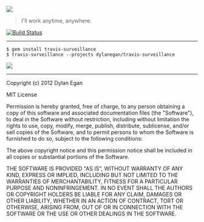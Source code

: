 ![](https://github.com/dylanegan/travis-surveillance/raw/master/travis-surveillance.jpg)

> I'll work anytime, anywhere.

[![Build Status](https://secure.travis-ci.org/dylanegan/travis-surveillance.png?branch=master)](http://travis-ci.org/dylanegan/travis-surveillance)

----------

```
$ gem install travis-surveillance
$ travis-surveillance --projects dylanegan/travis-surveillance
```

![](https://github.com/dylanegan/travis-surveillance/raw/master/travis-surveillance-output.png)

----------

Copyright (c) 2012 Dylan Egan

MIT License

Permission is hereby granted, free of charge, to any person obtaining
a copy of this software and associated documentation files (the
"Software"), to deal in the Software without restriction, including
without limitation the rights to use, copy, modify, merge, publish,
distribute, sublicense, and/or sell copies of the Software, and to
permit persons to whom the Software is furnished to do so, subject to
the following conditions:

The above copyright notice and this permission notice shall be
included in all copies or substantial portions of the Software.

THE SOFTWARE IS PROVIDED "AS IS", WITHOUT WARRANTY OF ANY KIND,
EXPRESS OR IMPLIED, INCLUDING BUT NOT LIMITED TO THE WARRANTIES OF
MERCHANTABILITY, FITNESS FOR A PARTICULAR PURPOSE AND
NONINFRINGEMENT. IN NO EVENT SHALL THE AUTHORS OR COPYRIGHT HOLDERS BE
LIABLE FOR ANY CLAIM, DAMAGES OR OTHER LIABILITY, WHETHER IN AN ACTION
OF CONTRACT, TORT OR OTHERWISE, ARISING FROM, OUT OF OR IN CONNECTION
WITH THE SOFTWARE OR THE USE OR OTHER DEALINGS IN THE SOFTWARE.
